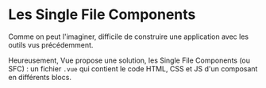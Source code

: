 # Les Single File Components

Comme on peut l'imaginer, difficile de construire une application avec les outils vus précédemment.

Heureusement, Vue propose une solution, les Single File Components (ou SFC) : un fichier `.vue` qui contient le code HTML, CSS et JS d'un composant en différents blocs.